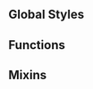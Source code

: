 Global Styles
-----------------


Functions
-----------------


Mixins
------------------------------
